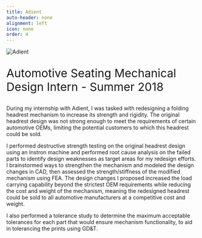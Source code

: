```yaml
---
title: Adient
auto-header: none
alignment: left
icon: none
order: 4
---
```

<img src="{{ site.baseurl }}/assets/images/adient.png" alt="Adient">  
<p style="font-size:30px"> Automotive Seating Mechanical Design Intern - Summer 2018 </p>

During my internship with Adient, I was tasked with redesigning a folding headrest mechanism to increase its strength and rigidity. The original headrest design was not strong enough to meet the requirements of certain automotive OEMs, limiting the potential customers to which this headrest could be sold.

I performed destructive strength testing on the original headrest design using an Instron machine and performed root cause analysis on the failed parts to identify design weaknesses as target areas for my redesign efforts. I brainstormed ways to strengthen the mechanism and modeled the design changes in CAD, then assessed the strength/stiffness of the modified mechanism using FEA. The design changes I proposed increased the load carrying capability beyond the strictest OEM requirements while reducing the cost and weight of the mechanism, meaning the redesigned headrest could be sold to all automotive manufacturers at a competitive cost and weight.

I also performed a tolerance study to determine the maximum acceptable tolerances for each part that would ensure mechanism functionality, to aid in tolerancing the prints using GD&T.
